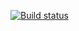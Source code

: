 [![Build status](https://ci.appveyor.com/api/projects/status/bnajdpda5u4t3sqb?svg=true)](https://ci.appveyor.com/project/long57899/react-filter)
